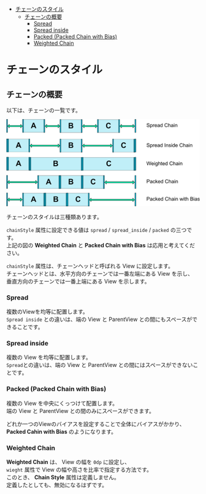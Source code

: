 - [チェーンのスタイル](#チェーンのスタイル)
  - [チェーンの概要](#チェーンの概要)
    - [Spread](#spread)
    - [Spread inside](#spread-inside)
    - [Packed (Packed Chain with Bias)](#packed-packed-chain-with-bias)
    - [Weighted Chain](#weighted-chain)


# チェーンのスタイル

## チェーンの概要

以下は、チェーンの一覧です。

<img src="./chains-styles.webp" width="600">

チェーンのスタイルは三種類あります。

`chainStyle` 属性に設定できる値は `spread` / `spread_inside` / `packed` の三つです。  
上記の図の **Weighted Chain** と **Packed Chain with Bias** は応用と考えてください。

 `chainStyle` 属性は、チェーンヘッドと呼ばれる View に設定します。  
 チェーンヘッドとは、水平方向のチェーンでは一番左端にある View を示し、  
 垂直方向のチェーンでは一番上端にある View を示します。


### Spread

複数のViewを均等に配置します。  
`Spread inside` との違いは、端の View と ParentView との間にもスペースができることです。


### Spread inside

複数の View を均等に配置します。  
`Spread`との違いは、端の View と ParentView との間にはスペースができないことです。


### Packed (Packed Chain with Bias)

複数の View を中央にくっつけて配置します。  
端の View と ParentView との間のみにスペースができます。

どれか一つのViewのバイアスを設定することで全体にバイアスがかかり、  
**Packed Cahin with Bias** のようになります。


### Weighted Chain

**Weighted Chain** は、 View の幅を `0dp` に設定し、  
`wieght` 属性で View の幅や高さを比率で指定する方法です。  
このとき、 **Chain Style** 属性は定義しません。  
定義したとしても、無効になるはずです。

